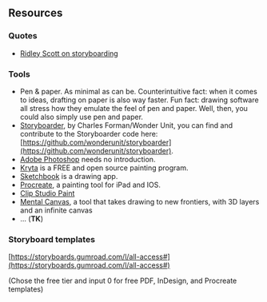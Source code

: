 ## Resources

### Quotes


- [Ridley Scott on storyboarding](https://youtu.be/ljjlXSGdSYs)

### Tools 

- Pen & paper. As minimal as can be. Counterintuitive fact: when it comes to ideas, drafting on paper is also way faster. Fun fact: drawing software  all stress how they emulate the feel of pen and paper. Well, then, you could also simply use pen and paper.
- [Storyboarder](https://wonderunit.com/storyboarder/), by Charles Forman/Wonder Unit, you can find and contribute to the Storyboarder code here: [https://github.com/wonderunit/storyboarder](https://github.com/wonderunit/storyboarder).
- [Adobe Photoshop](https://www.adobe.com/products/photoshop.html) needs no introduction.
- [Kryta](https://krita.org/en/) is a FREE and open source painting program.
- [Sketchbook](https://www.sketchbook.com) is a drawing app.
- [Procreate](https://procreate.art), a painting tool for iPad and IOS.
- [Clip Studio Paint](https://www.clipstudio.net/en/)
- [Mental Canvas](https://www.mentalcanvas.com), a tool that takes drawing to new frontiers, with 3D layers and an infinite canvas
- ... (**TK**)

### Storyboard templates

[https://storyboards.gumroad.com/l/all-access#](https://storyboards.gumroad.com/l/all-access#)

(Chose the free tier and input 0 for free PDF, InDesign, and Procreate templates)


